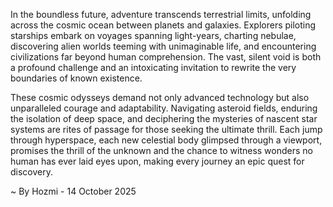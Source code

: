 
In the boundless future, adventure transcends terrestrial limits, unfolding across the cosmic ocean between planets and galaxies. Explorers piloting starships embark on voyages spanning light-years, charting nebulae, discovering alien worlds teeming with unimaginable life, and encountering civilizations far beyond human comprehension. The vast, silent void is both a profound challenge and an intoxicating invitation to rewrite the very boundaries of known existence.

These cosmic odysseys demand not only advanced technology but also unparalleled courage and adaptability. Navigating asteroid fields, enduring the isolation of deep space, and deciphering the mysteries of nascent star systems are rites of passage for those seeking the ultimate thrill. Each jump through hyperspace, each new celestial body glimpsed through a viewport, promises the thrill of the unknown and the chance to witness wonders no human has ever laid eyes upon, making every journey an epic quest for discovery.

~ By Hozmi - 14 October 2025
